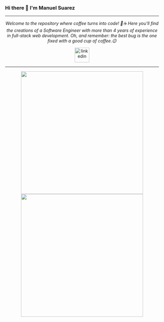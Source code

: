 <!-- Social Section -->
### Hi there 👋 I'm Manuel Suarez 
---
<p align="center">
<i>Welcome to the repository where coffee turns into code! 🚀☕ Here you'll find the creations of a Software Engineer with more than 4 years of experience in full-stack web development. </i>
<i>Oh, and remember: the best bug is the one fixed with a good cup of coffee.😉</i>

<p align="center">
  <a href= "https://www.linkedin.com/in/mefardales/">
    <img width="48" height="48" src="https://img.icons8.com/fluency/48/linkedin.png" alt="linkedin"/>
  </a>
</p>
 
 
 ---
 <p align = "center">
  <img src = "https://github-readme-stats.vercel.app/api?username=mefardales&show_icons=true&theme=bear" width = 400>
  <img src = "https://github-readme-streak-stats.herokuapp.com?user=mefardales&theme=dark&hide_border=true" width = 400>
</p>
